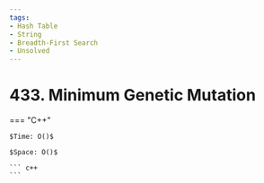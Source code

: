 ```yaml
---
tags:
- Hash Table
- String
- Breadth-First Search
- Unsolved
---
```



# 433. Minimum Genetic Mutation

=== "C++"

    $Time: O()$

    $Space: O()$

    ``` c++
    ```